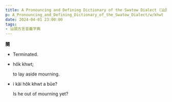 ```yaml
---
title: A Pronouncing and Defining Dictionary of the Swatow Dialect (汕頭方言音義字典) / khwt
p: A_Pronouncing_and_Defining_Dictionary_of_the_Swatow_Dialect/w/khwt
date: 2024-04-01 23:00:00
tags: 
- 汕頭方言音義字典
---
```



**闋**
- Terminated.

- hôk khwt;

  to lay aside mourning.

- i kâi hôk khwt a būe?

  Is he out of mourning yet?